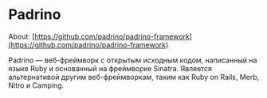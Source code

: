 # Padrino

About: [https://github.com/padrino/padrino-framework](https://github.com/padrino/padrino-framework)

Padrino — веб-фреймворк с открытым исходным кодом, написанный на языке Ruby и основанный на фреймворке Sinatra. Является альтернативой другим веб-фреймворкам, таким как Ruby on Rails, Merb, Nitro и Camping.
